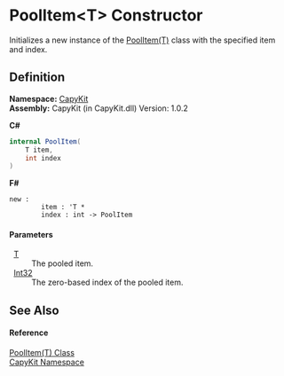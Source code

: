 # PoolItem&lt;T&gt; Constructor


Initializes a new instance of the <a href="T_CapyKit_PoolItem_1.md">PoolItem(T)</a> class with the specified item and index.



## Definition
**Namespace:** <a href="N_CapyKit.md">CapyKit</a>  
**Assembly:** CapyKit (in CapyKit.dll) Version: 1.0.2

**C#**
``` C#
internal PoolItem(
	T item,
	int index
)
```
**F#**
``` F#
new : 
        item : 'T * 
        index : int -> PoolItem
```



#### Parameters
<dl><dt>  <a href="T_CapyKit_PoolItem_1.md">T</a></dt><dd>The pooled item.</dd><dt>  <a href="https://learn.microsoft.com/dotnet/api/system.int32" target="_blank" rel="noopener noreferrer">Int32</a></dt><dd>The zero-based index of the pooled item.</dd></dl>

## See Also


#### Reference
<a href="T_CapyKit_PoolItem_1.md">PoolItem(T) Class</a>  
<a href="N_CapyKit.md">CapyKit Namespace</a>  
